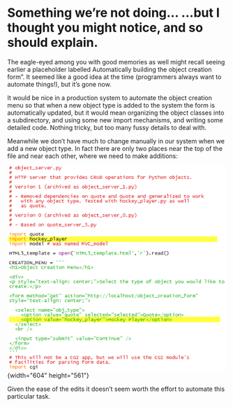 # Something we’re not doing\... \...but I thought you might notice, and so should explain.

The eagle-eyed among you with good memories as well might recall seeing
earlier a placeholder labelled Automatically building the object
creation form”. It seemed like a good idea at the time (programmers
always want to automate things!), but it’s gone now.

It would be nice in a production system to automate the object creation
menu so that when a new object type is added to the system the form is
automatically updated, but it would mean organizing the object classes
into a subdirectory, and using some new import mechanisms, and writing
some detailed code. Nothing tricky, but too many fussy details to deal
with.

Meanwhile we don’t have much to change manually in our system when we
add a new object type. In fact there are only two places near the top of
the file and near each other, where we need to make additions:

![.](object_server_1.py.png){width="604" height="561"}

Given the ease of the edits it doesn’t seem worth the effort to
automate this particular task.
